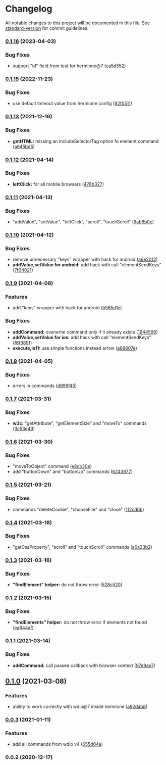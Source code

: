 # Changelog

All notable changes to this project will be documented in this file. See [standard-version](https://github.com/conventional-changelog/standard-version) for commit guidelines.

### [0.1.16](https://github.com/gemini-testing/hermione-wdio-migrator/compare/v0.1.15...v0.1.16) (2023-04-03)


### Bug Fixes

* support "id" field from test for hermione@7 ([ca5d552](https://github.com/gemini-testing/hermione-wdio-migrator/commit/ca5d552188de9ad355e14bd5cf643159a6cdfc7f))

### [0.1.15](https://github.com/gemini-testing/hermione-wdio-migrator/compare/v0.1.14...v0.1.15) (2022-11-23)


### Bug Fixes

* use default timeout value from hermione config ([92fb511](https://github.com/gemini-testing/hermione-wdio-migrator/commit/92fb51183adfd5e1409c1efe18ddcd5b1142e929))

### [0.1.13](https://github.com/gemini-testing/hermione-wdio-migrator/compare/v0.1.12...v0.1.13) (2021-12-16)


### Bug Fixes

* **getHTML:** missing an includeSelectorTag option fo element command ([a945bd5](https://github.com/gemini-testing/hermione-wdio-migrator/commit/a945bd5f1d3c5c267467918b82e681364a31debb))

### [0.1.12](https://github.com/gemini-testing/hermione-wdio-migrator/compare/v0.1.11...v0.1.12) (2021-04-14)


### Bug Fixes

* **leftClick:** for all mobile browsers ([476b327](https://github.com/gemini-testing/hermione-wdio-migrator/commit/476b327b0a09cd2bce1b7aac4c77026e1882e08e))

### [0.1.11](https://github.com/gemini-testing/hermione-wdio-migrator/compare/v0.1.10...v0.1.11) (2021-04-13)


### Bug Fixes

* "addValue", "setValue", "leftClick", "scroll", "touchScroll" ([9ab6b0c](https://github.com/gemini-testing/hermione-wdio-migrator/commit/9ab6b0c8266fb9e064e45dddf948fa0d5f52ac38))

### [0.1.10](https://github.com/gemini-testing/hermione-wdio-migrator/compare/v0.1.9...v0.1.10) (2021-04-12)


### Bug Fixes

* remove unnecessary "keys" wrapper with hack for android ([a6e2012](https://github.com/gemini-testing/hermione-wdio-migrator/commit/a6e20124334969739a48b37bec47f95217ba8f38))
* **addValue,setValue for android:** add hack with call "elementSendKeys" ([7f04021](https://github.com/gemini-testing/hermione-wdio-migrator/commit/7f04021a526e714392574af6a0273dee08f30fa4))

### [0.1.9](https://github.com/gemini-testing/hermione-wdio-migrator/compare/v0.1.8...v0.1.9) (2021-04-08)


### Features

* add "keys" wrapper with hack for android ([b565d1e](https://github.com/gemini-testing/hermione-wdio-migrator/commit/b565d1e78c117b294fb78fc15955dbf9fbe82814))


### Bug Fixes

* **addCommand:** overwrite command only if it already exists ([1944596](https://github.com/gemini-testing/hermione-wdio-migrator/commit/194459610957383f088d038ccd48ae680296a2ea))
* **addValue,setValue for ios:** add hack with call "elementSendKeys" ([f6f389f](https://github.com/gemini-testing/hermione-wdio-migrator/commit/f6f389f221c3e3550d6901f68bfb35123a48f8eb))
* **execute,ie11:** use simple functions instead arrow ([a88807e](https://github.com/gemini-testing/hermione-wdio-migrator/commit/a88807e6cf1734036576260430ede1860a702c11))

### [0.1.8](https://github.com/gemini-testing/hermione-wdio-migrator/compare/v0.1.7...v0.1.8) (2021-04-05)


### Bug Fixes

* errors in commands ([d999f45](https://github.com/gemini-testing/hermione-wdio-migrator/commit/d999f45d8cfc12357916a06d36ebd04fb83aecc4))

### [0.1.7](https://github.com/gemini-testing/hermione-wdio-migrator/compare/v0.1.6...v0.1.7) (2021-03-31)


### Bug Fixes

* **w3c:** "getAttribute", "getElementSize" and "moveTo" commands ([3c53e49](https://github.com/gemini-testing/hermione-wdio-migrator/commit/3c53e49fa48ffcbd64ae8e1298a1b471a2618900))

### [0.1.6](https://github.com/gemini-testing/hermione-wdio-migrator/compare/v0.1.5...v0.1.6) (2021-03-30)


### Bug Fixes

* "moveToObject" command ([e8cb30e](https://github.com/gemini-testing/hermione-wdio-migrator/commit/e8cb30e48d7bd6e0ef4ba7c271e198b386a9b93d))
* add "buttonDown" and "buttonUp" commands ([6243877](https://github.com/gemini-testing/hermione-wdio-migrator/commit/6243877f41848c07da080025b9ae870444e8291f))

### [0.1.5](https://github.com/gemini-testing/hermione-wdio-migrator/compare/v0.1.4...v0.1.5) (2021-03-21)


### Bug Fixes

* commands "deleteCookie", "chooseFile" and "close" ([112cd6b](https://github.com/gemini-testing/hermione-wdio-migrator/commit/112cd6bed5c13a70b62ece3f6384ff5d9609aa1b))

### [0.1.4](https://github.com/gemini-testing/hermione-wdio-migrator/compare/v0.1.3...v0.1.4) (2021-03-18)


### Bug Fixes

* "getCssProperty", "scroll" and "touchScroll" commands ([a6a33b2](https://github.com/gemini-testing/hermione-wdio-migrator/commit/a6a33b2952ee34bb9ce69ec12321699c92629681))

### [0.1.3](https://github.com/gemini-testing/hermione-wdio-migrator/compare/v0.1.2...v0.1.3) (2021-03-16)


### Bug Fixes

* **"findElement" helper:** do not throw error ([528c520](https://github.com/gemini-testing/hermione-wdio-migrator/commit/528c520a656258e888629b86e72a4a8429956285))

### [0.1.2](https://github.com/gemini-testing/hermione-wdio-migrator/compare/v0.1.1...v0.1.2) (2021-03-15)


### Bug Fixes

* **"findElements" helper:** do not throw error if elements not found ([ea644af](https://github.com/gemini-testing/hermione-wdio-migrator/commit/ea644aff557544239aa9d7364ca5568f78b4cc37))

### [0.1.1](https://github.com/gemini-testing/hermione-wdio-migrator/compare/v0.1.0...v0.1.1) (2021-03-14)


### Bug Fixes

* **addCommand:** call passed callback with browser context ([97e9ae7](https://github.com/gemini-testing/hermione-wdio-migrator/commit/97e9ae78b26652c8e4f676b8d69fd72f73b725df))

## [0.1.0](https://github.com/gemini-testing/hermione-wdio-migrator/compare/v0.0.3...v0.1.0) (2021-03-08)


### Features

* ability to work correctly with wdio@7 inside hermione ([a92dab8](https://github.com/gemini-testing/hermione-wdio-migrator/commit/a92dab8df16f5f073412a951dce5d7471bbd9cfe))

### [0.0.3](https://github.com/gemini-testing/hermione-wdio-migrator/compare/v0.0.2...v0.0.3) (2021-01-11)


### Features

* add all commands from wdio v4 ([655d04a](https://github.com/gemini-testing/hermione-wdio-migrator/commit/655d04a41d3a5e1fc92058d53701063608d90c74))

### 0.0.2 (2020-12-17)
